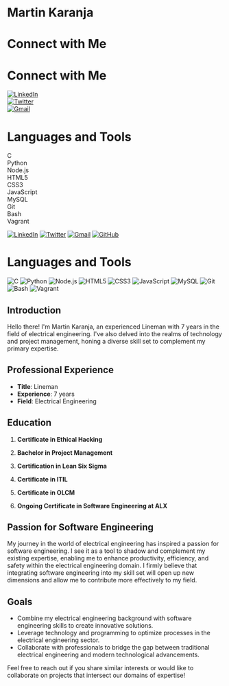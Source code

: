 # Martin Karanja

# Connect with Me

# Connect with Me

<div class="connect-icons">
  <div class="icon">
    <a href="https://www.linkedin.com/in/martin-karanja004">
      <img src="https://path_to_linkedin_icon" alt="LinkedIn">
    </a>
  </div>

  <div class="icon">
    <a href="https://twitter.com/MartinsXX">
      <img src="https://path_to_twitter_icon" alt="Twitter">
    </a>
  </div>

  <div class="icon">
    <a href="mailto:martinkaranja92@gmail.com">
      <img src="https://path_to_gmail_icon" alt="Gmail">
    </a>
  </div>
</div>

# Languages and Tools

<div class="tool-icons">
  <!-- Add icons for languages and tools here -->
  <div class="icon">C</div>
  <div class="icon">Python</div>
  <div class="icon">Node.js</div>
  <div class="icon">HTML5</div>
  <div class="icon">CSS3</div>
  <div class="icon">JavaScript</div>
  <div class="icon">MySQL</div>
  <div class="icon">Git</div>
  <div class="icon">Bash</div>
  <div class="icon">Vagrant</div>
</div>



[![LinkedIn](https://img.shields.io/badge/LinkedIn-Connect-blue?style=for-the-badge&logo=linkedin)](https://www.linkedin.com/in/martin-karanja004)
[![Twitter](https://img.shields.io/badge/Twitter-Follow-blue?style=for-the-badge&logo=twitter)](https://twitter.com/MartinsXX)
[![Gmail](https://img.shields.io/badge/Gmail-Email-red?style=for-the-badge&logo=gmail)](mailto:martinkaranja92@gmail.com)
[![GitHub](https://img.shields.io/badge/GitHub-Profile-black?style=for-the-badge&logo=github)](https://github.com/kanja23)

# Languages and Tools

![C](https://img.shields.io/badge/C-00599C?style=for-the-badge&logo=c)
![Python](https://img.shields.io/badge/Python-3776AB?style=for-the-badge&logo=python)
![Node.js](https://img.shields.io/badge/Node.js-339933?style=for-the-badge&logo=node.js)
![HTML5](https://img.shields.io/badge/HTML5-E34F26?style=for-the-badge&logo=html5)
![CSS3](https://img.shields.io/badge/CSS3-1572B6?style=for-the-badge&logo=css3)
![JavaScript](https://img.shields.io/badge/JavaScript-F7DF1E?style=for-the-badge&logo=javascript)
![MySQL](https://img.shields.io/badge/MySQL-4479A1?style=for-the-badge&logo=mysql)
![Git](https://img.shields.io/badge/Git-F05032?style=for-the-badge&logo=git)
![Bash](https://img.shields.io/badge/Bash-4EAA25?style=for-the-badge&logo=gnu-bash)
![Vagrant](https://img.shields.io/badge/Vagrant-1563FF?style=for-the-badge&logo=vagrant)


## Introduction
Hello there! I'm Martin Karanja, an experienced Lineman with 7 years in the field of electrical engineering. I've also delved into the realms of technology and project management, honing a diverse skill set to complement my primary expertise.

## Professional Experience
- **Title**: Lineman
- **Experience**: 7 years
- **Field**: Electrical Engineering

## Education
1. **Certificate in Ethical Hacking**
2. **Bachelor in Project Management**
3. **Certification in Lean Six Sigma**
4. **Certificate in ITIL**
5. **Certificate in OLCM**

6. **Ongoing Certificate in Software Engineering at ALX**

## Passion for Software Engineering
My journey in the world of electrical engineering has inspired a passion for software engineering. I see it as a tool to shadow and complement my existing expertise, enabling me to enhance productivity, efficiency, and safety within the electrical engineering domain. I firmly believe that integrating software engineering into my skill set will open up new dimensions and allow me to contribute more effectively to my field.

## Goals
- Combine my electrical engineering background with software engineering skills to create innovative solutions.
- Leverage technology and programming to optimize processes in the electrical engineering sector.
- Collaborate with professionals to bridge the gap between traditional electrical engineering and modern technological advancements.

Feel free to reach out if you share similar interests or would like to collaborate on projects that intersect our domains of expertise!
